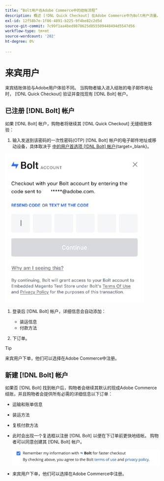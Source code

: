 ```yaml
---
title: “Bolt用户在Adobe Commerce中的结帐流程”
description: 概述 [!DNL Quick Checkout] 在Adobe Commerce中为Bolt用户流量。
exl-id: 12f58b7e-1f86-4891-b225-9f4be82c2d5d
source-git-commit: 7c99f1aa4bed9878625d855509448494d5547d56
workflow-type: tm+mt
source-wordcount: '202'
ht-degree: 0%

---
```


# 来宾用户

来宾结账体验与Adobe用户体验不同。 当购物者输入进入结账的电子邮件地址时， [!DNL Quick Checkout] 验证并查找现有 [!DNL Bolt] 帐户。

## 已注册 [!DNL Bolt] 帐户

如果 [!DNL Bolt] 帐户，购物者将继续其 [!DNL Quick Checkout] 无缝结账体验：

1. 输入发送到该密码的一次性密码(OTP) [!DNL Bolt] 帐户的电子邮件地址或移动设备，具体取决于 [中的用户首选项 [!DNL Bolt] 帐户](https://help.bolt.com/shoppers/account/account-settings/#how-to-set-preferred-login-method){target=_blank}。

![OTP弹出窗口](assets/pop-up.png)

1. 登录后 [!DNL Bolt] 帐户，详细信息会自动添加：

   - 装运信息
   - 付款方法

1. 下订单。

>[!TIP]
>
> 来宾用户下单，他们可以选择在Adobe Commerce中注册。

## 新建 [!DNL Bolt] 帐户

如果否 [!DNL Bolt] 找到帐户后，购物者会继续其默认的现成Adobe Commerce结账，并且购物者会提供所有必需的详细信息以下订单：

- 运输和账单信息
- 装运方法
- 复核付款方法
- 此时会出现一个复选框以注册 [!DNL Bolt] 以便在下订单前更快地结帐。 购物者可以同意创建其 [!DNL Bolt] 帐户。

   ![记住 [!DNL Bolt]](assets/checkbox-remember-bolt.png)

- 来宾用户下单，他们可以选择在Adobe Commerce中注册。
